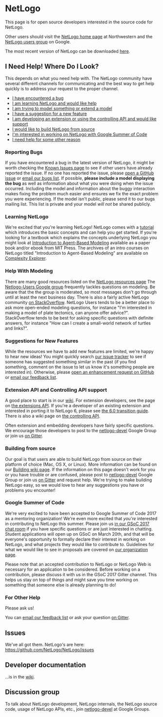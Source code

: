 # NetLogo

This page is for open source developers interested in the source code for NetLogo.

Other users should visit the [NetLogo home page](http://ccl.northwestern.edu/netlogo/) at Northwestern and the [NetLogo users group](http://groups.google.com/d/forum/netlogo-users) on Google.

The most recent version of NetLogo can be downloaded [here](https://ccl.northwestern.edu/netlogo/download.shtml).

## I Need Help! Where Do I Look?

This depends on what you need help with.
The NetLogo community have several different channels for communicating and the best way to get help quickly is to address your request to the proper channel.

* [I have encountered a bug](#reporting-bugs)
* [I am learning NetLogo and would like help](#learning-netlogo)
* [I am trying to model something or extend a model](#help-with-modeling)
* [I have a suggestion for a new feature](#suggestions-for-new-features)
* [I am developing an extension or using the controlling API and would like support](#extension-api-and-controlling-api-support)
* [I would like to build NetLogo from source](#building-from-source)
* [I'm interested in working on NetLogo with Google Summer of Code](#google-summer-of-code)
* [I need help for some other reason](#for-other-help)

### Reporting Bugs

If you have encountered a bug in the latest version of NetLogo, it might be worth checking the [Known Issues page](https://github.com/NetLogo/NetLogo/wiki/Known-Issues) to see if other users have already reported the issue.
If no one has reported the issue, please [open a GitHub issue](https://github.com/NetLogo/NetLogo/issues/new) or [email our bugs list](mailto:bugs@ccl.northwestern.edu).
If possible, __please include a model displaying the bug__ as well as information about what you were doing when the issue occurred.
Including the model and information about the buggy interaction makes fixing the problem much easier and ensures we fix the exact problem you were experiencing.
If the model isn't public, please send it to our bugs mailing list.
This list is private and your model *will not* be shared publicly.

### Learning NetLogo

We're excited that you're learning NetLogo!
NetLogo comes with a [tutorial](https://ccl.northwestern.edu/netlogo/docs/tutorial1.html) which introduces the basic concepts and can help you get started.
If you're looking for a textbook which explains the concepts underlying NetLogo you might look at [Introduction to Agent-Based Modeling](https://mitpress.mit.edu/books/introduction-agent-based-modeling) available as a paper book and/or ebook from MIT Press.
The archives of an intro courses on NetLogo titled "Introduction to Agent-Based Modeling" are available on [Complexity Explorer](https://www.complexityexplorer.org/courses/23-introduction-to-agent-based-modeling).

### Help With Modeling

There are many good resources listed on the [NetLogo resources page](https://ccl.northwestern.edu/netlogo/resources.shtml)
The [Netlogo-Users Google group](http://groups.google.com/d/forum/netlogo-users) frequently tackles questions on modeling.
Be aware that the the group is moderated, so most messages don't go through until at least the next business day.
There is also a fairly active NetLogo community [on StackOverflow](http://stackoverflow.com/questions/tagged/netlogo).
NetLogo Users tends to be a better place to ask more open-ended modeling questions, for instance "I'm interested in making a model of plate tectonics, can anyone offer advice?".
StackOverflow tends to be best for asking specific questions with definite answers, for instance "How can I create a small-world network of turtles and links?".

### Suggestions for New Features

While the resources we have to add new features are limited, we're happy to hear new ideas!
You might quickly search [our issue tracker](https://github.com/NetLogo/NetLogo/issues) to see if someone has suggested something similar in the past
(if you find something, comment on the issue to let us know it's something people are interested in).
Otherwise, please [open an enhancement request on GitHub](https://github.com/NetLogo/NetLogo/issues/new?labels=enhancement) or [email our feedback list](mailto:feedback@ccl.northwestern.edu).

### Extension API and Controlling API support

A good place to start is in our [wiki](https://github.com/NetLogo/NetLogo/wiki).
For extension developers, see the page on [the extensions API](https://github.com/NetLogo/NetLogo/wiki/Extensions-API).
If you're a developer of an existing extension and interested in porting it to NetLogo 6, please see [the 6.0 transition guide](https://github.com/NetLogo/NetLogo/wiki/6.0-Extension-and-Controlling-API-Transition-Guide).
There is also a wiki page on [the controlling API](https://github.com/NetLogo/NetLogo/wiki/Controlling-API).

Often extension and embedding developers have fairly specific questions.
We encourage those developers to post to the [netlogo-devel](https://groups.google.com/forum/#!forum/netlogo-devel) Google Group or join us [on Gitter](https://gitter.im/NetLogo/NetLogo).

### Building from source

Our goal is that users are able to build NetLogo from source on their platform of choice (Mac, OS X, or Linux).
More information can be found on our [Building wiki page](https://github.com/NetLogo/NetLogo/wiki/Building).
If the information on this page doesn't work for you or you have trouble or are confused,
please post to [netlogo-devel](https://groups.google.com/forum/#!forum/netlogo-devel) Google Group or join us [on Gitter](https://gitter.im/NetLogo/NetLogo)
and request help.
We're trying to make building NetLogo easy, so we would love to hear any suggestions you have or problems you encounter!

### Google Summer of Code

We're very excited to have been accepted to Google Summer of Code 2017 as a mentoring organization!
We're even more excited that *you're* interested in contributing to NetLogo this summer.
Please join us [in our GSoC 2017 chat room](https://gitter.im/NetLogo/GSoC2017) if you have specific questions or are just interested in chatting.
Student applications will open up on GSoC on March 20th, and that will be everyone's opportunity to formally declare their interest in working on NetLogo, and what projects they would like to contribute to.
Guidelines for what we would like to see in proposals are covered on [our organization page](https://summerofcode.withgoogle.com/organizations/5123343222046720/).

Please note that an accepted contribution to NetLogo or NetLogo Web is necessary for an application to be considered.
Before working on a contribution, please discuss it with us in the GSoC 2017 Gitter channel.
This helps us stay on top of things and might save you time working on something that someone else is already planning to do!

### For Other Help

Please ask us!

You can [email our feedback list](mailto:feedback@ccl.northwestern.edu) or ask your question [on Gitter](https://gitter.im/NetLogo/NetLogo).

## Issues

We've all got them. NetLogo's are here: https://github.com/NetLogo/NetLogo/issues

## Developer documentation

...is in the [wiki](https://github.com/NetLogo/NetLogo/wiki).

## Discussion group

To talk about NetLogo development, NetLogo internals, the NetLogo source code, usage of NetLogo APIs, etc., join <a href="http://groups.google.com/group/netlogo-devel">netlogo-devel</a> at Google Groups.
